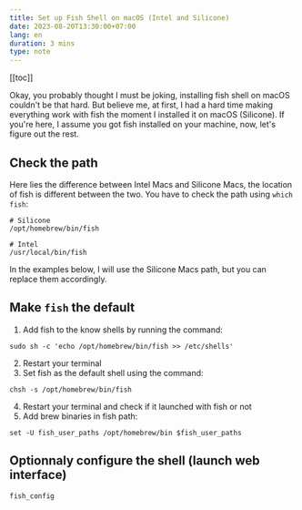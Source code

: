 ```yaml
---
title: Set up Fish Shell on macOS (Intel and Silicone)
date: 2023-08-20T13:30:00+07:00
lang: en
duration: 3 mins
type: note
---
```


[[toc]]

Okay, you probably thought I must be joking, installing fish shell on macOS couldn't be that hard. But believe me, at first, I had a hard time making everything work with fish the moment I installed it on macOS (Silicone). If you're here, I assume you got fish installed on your machine, now, let's figure out the rest.

## Check the path

Here lies the difference between Intel Macs and Silicone Macs, the location of fish is different between the two. You have to check the path using `which fish`:

<div class="grid grid-cols-2 gap-2 lt-sm:grid-cols-1">

```shell
# Silicone
/opt/homebrew/bin/fish
```

```shell
# Intel
/usr/local/bin/fish
```

</div>

In the examples below, I will use the Silicone Macs path, but you can replace them accordingly.

## Make `fish` the default

1. Add fish to the know shells by running the command:

```shell
sudo sh -c 'echo /opt/homebrew/bin/fish >> /etc/shells'
```

2. Restart your terminal
3. Set fish as the default shell using the command:

```shell
chsh -s /opt/homebrew/bin/fish
```

4. Restart your terminal and check if it launched with fish or not
5. Add brew binaries in fish path:

```shell
set -U fish_user_paths /opt/homebrew/bin $fish_user_paths
```

## Optionnaly configure the shell (launch web interface)

```shell
fish_config
```
